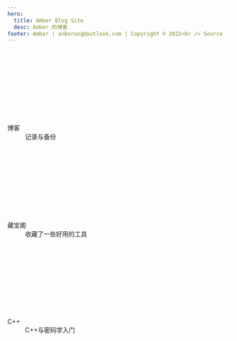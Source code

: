 ```yaml
---
hero:
  title: Amber Blog Site
  desc: Amber 的博客
footer: Amber | anborong@outlook.com | Copyright © 2022<br /> Source  [Github](https://github.com/AmberAAA/blog)
---
```


<style>
  dl .icon {
    font-size: 45px;
    margin-bottom: 16px;
  }

  a {
    color: inherit !important;
    text-decoration: inherit !important;
    cursor: pointer !important;
  }

.__dumi-default-layout-features > dl a dt {
  color: unset;
  text-decoration: inherit !important;
  opacity: unset;
}

.__dumi-default-layout-features > dl a dt:hover {
  opacity: unset;
}
</style>

<div class="__dumi-default-layout-features">
  <dl>
    <a href="/blog">
      <svg class="icon" aria-hidden="true"><use xlink:href="#icon-tools"> </use></svg>
      <dt>博客</dt>
      <dd>记录与备份</dd>
    </a>
  </dl>
  <dl>
    <a href="/treasure">
      <svg class="icon" aria-hidden="true"><use xlink:href="#icon-Treasure"> </use></svg>
      <dt>藏宝阁</dt>
      <dd>收藏了一些好用的工具</dd>
    </a>
  </dl>
  <dl>
    <a href="/cpp">
      <svg class="icon" aria-hidden="true"><use xlink:href="#icon-cpp"> </use></svg>
      <dt>C++</dt>
      <dd>C++与密码学入门</dd>
    </a>
  </dl> 
</div>
